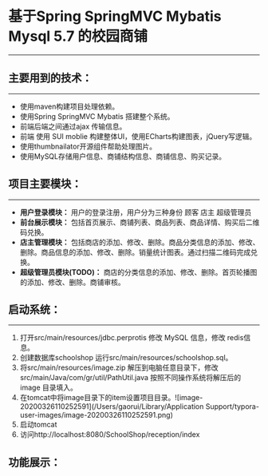 # 基于Spring SpringMVC Mybatis Mysql 5.7 的校园商铺

--------------------------

## 主要用到的技术：

---------------------

-  使用maven构建项目处理依赖。
- 使用Spring SpringMVC Mybatis 搭建整个系统。
- 前端后端之间通过ajax 传输信息。
- 前端 使用 SUI moblie 构建整体UI，使用ECharts构建图表，jQuery写逻辑。
- 使用thumbnailator开源组件帮助处理图片。
- 使用MySQL存储用户信息、商铺结构信息、商铺信息、购买记录。

## 项目主要模块：

--------

- **用户登录模块：** 用户的登录注册，用户分为三种身份 顾客 店主 超级管理员
- **前台展示模块：** 包括首页展示、商铺列表、商品列表、商品详情、购买后二维码兑换。
- **店主管理模块：** 包括商店的添加、修改、删除。商品分类信息的添加、修改、删除。商品信息的添加、修改、删除。销量统计图表。通过扫描二维码完成兑换。
- **超级管理员模块(TODO)：** 商店的分类信息的添加、修改、删除。首页轮播图的添加、修改、删除。商铺审核。

## 启动系统：

--------

1. 打开src/main/resources/jdbc.perprotis 修改 MySQL 信息，修改 redis信息。
2. 创建数据库schoolshop 运行src/main/resources/schoolshop.sql。
3. 将src/main/resources/image.zip 解压到电脑任意目录下，修改src/main/Java/com/gr/util/PathUtil.java 按照不同操作系统将解压后的image 目录填入。
4. 在tomcat中将image目录下的item设置项目目录。![image-20200326110252591](/Users/gaorui/Library/Application Support/typora-user-images/image-20200326110252591.png)
5. 启动tomcat
6. 访问http://localhost:8080/SchoolShop/reception/index

## 功能展示：

